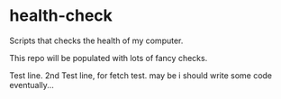 # health-check
Scripts that checks the health of my computer.

This repo will be populated with lots of fancy checks.

Test line.
2nd Test line, for fetch test.
may be i should write some code eventually...
